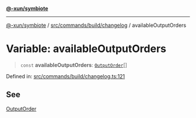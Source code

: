 [**@-xun/symbiote**](../../../../../README.md)

***

[@-xun/symbiote](../../../../../README.md) / [src/commands/build/changelog](../README.md) / availableOutputOrders

# Variable: availableOutputOrders

> `const` **availableOutputOrders**: [`OutputOrder`](../enumerations/OutputOrder.md)[]

Defined in: [src/commands/build/changelog.ts:121](https://github.com/Xunnamius/symbiote/blob/2e19fbb73f32694e0ab61a9670538fab89e2de03/src/commands/build/changelog.ts#L121)

## See

[OutputOrder](../enumerations/OutputOrder.md)
